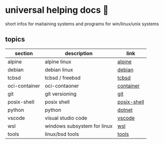 <!-- omit in toc -->
# universal helping docs 📑

short infos for maitaining systems and programs for win/linux/unix systems

<!-- omit in toc -->
## topics

| section | description | link |
|--- |--- |--- |
| alpine | alpine linux | [alpine](alpine/) |
| debian | debian linux | [debian](debian/) |
| tcbsd | tcbsd / freebsd | [tcbsd](tcbsd/) |
| oci-container | oci-contaoner | [container](oci-container/) |
| git | git versioning | [git](git/) |
| posix-shell | posix shell | [posix-shell](posix-shell/) |
| python | python | [dotnet](python/) |
| vscode | visual studio code | [vscode](vscode/) |
| wsl | windows subsystem for linux | [wsl](wsl/) |
| tools | linux/bsd tools| [tools](tools/) |
